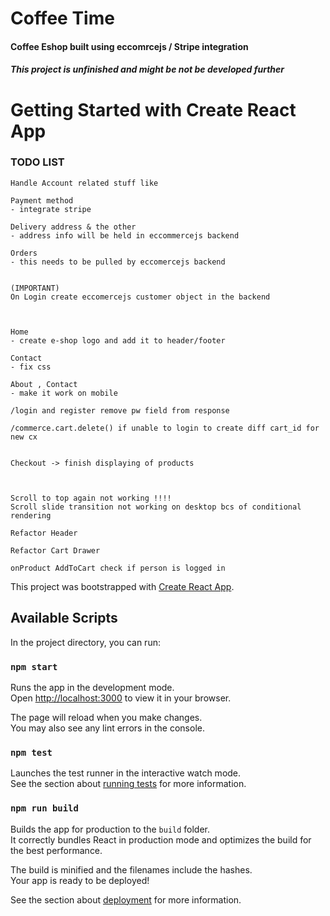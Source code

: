 # Coffee Time 

#### Coffee Eshop built using eccomrcejs / Stripe integration

##### This project is unfinished and might be not be developed further

# Getting Started with Create React App

### TODO LIST
```
Handle Account related stuff like

Payment method
- integrate stripe

Delivery address & the other
- address info will be held in eccommercejs backend

Orders
- this needs to be pulled by eccomercejs backend


(IMPORTANT)
On Login create eccomercejs customer object in the backend



Home
- create e-shop logo and add it to header/footer

Contact
- fix css

About , Contact
- make it work on mobile

/login and register remove pw field from response

/commerce.cart.delete() if unable to login to create diff cart_id for new cx


Checkout -> finish displaying of products



Scroll to top again not working !!!!
Scroll slide transition not working on desktop bcs of conditional rendering

Refactor Header

Refactor Cart Drawer

onProduct AddToCart check if person is logged in

```
This project was bootstrapped with [Create React App](https://github.com/facebook/create-react-app).

## Available Scripts

In the project directory, you can run:

### `npm start`

Runs the app in the development mode.\
Open [http://localhost:3000](http://localhost:3000) to view it in your browser.

The page will reload when you make changes.\
You may also see any lint errors in the console.

### `npm test`

Launches the test runner in the interactive watch mode.\
See the section about [running tests](https://facebook.github.io/create-react-app/docs/running-tests) for more information.

### `npm run build`

Builds the app for production to the `build` folder.\
It correctly bundles React in production mode and optimizes the build for the best performance.

The build is minified and the filenames include the hashes.\
Your app is ready to be deployed!

See the section about [deployment](https://facebook.github.io/create-react-app/docs/deployment) for more information.

